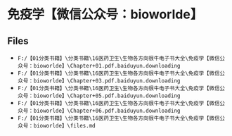 # 免疫学【微信公众号：bioworlde】

## Files

- `F:/【01分类书籍】\分类书籍\16医药卫生\生物各方向很牛电子书大全\免疫学【微信公众号：bioworlde】\Chapter+01.pdf.baiduyun.downloading`
- `F:/【01分类书籍】\分类书籍\16医药卫生\生物各方向很牛电子书大全\免疫学【微信公众号：bioworlde】\Chapter+03.pdf.baiduyun.downloading`
- `F:/【01分类书籍】\分类书籍\16医药卫生\生物各方向很牛电子书大全\免疫学【微信公众号：bioworlde】\Chapter+05.pdf.baiduyun.downloading`
- `F:/【01分类书籍】\分类书籍\16医药卫生\生物各方向很牛电子书大全\免疫学【微信公众号：bioworlde】\Chapter+06.pdf.baiduyun.downloading`
- `F:/【01分类书籍】\分类书籍\16医药卫生\生物各方向很牛电子书大全\免疫学【微信公众号：bioworlde】\files.md`

